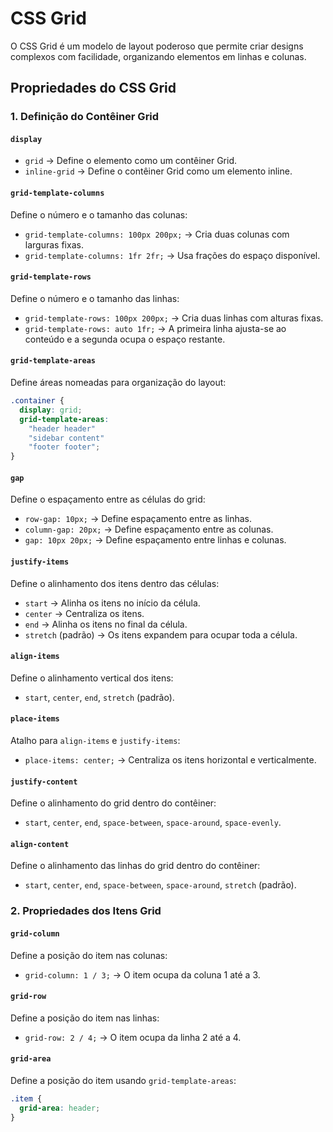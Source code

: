 # CSS Grid

O CSS Grid é um modelo de layout poderoso que permite criar designs complexos com facilidade, organizando elementos em linhas e colunas.

## Propriedades do CSS Grid

### 1. Definição do Contêiner Grid

#### `display`
- `grid` → Define o elemento como um contêiner Grid.
- `inline-grid` → Define o contêiner Grid como um elemento inline.

#### `grid-template-columns`
Define o número e o tamanho das colunas:
- `grid-template-columns: 100px 200px;` → Cria duas colunas com larguras fixas.
- `grid-template-columns: 1fr 2fr;` → Usa frações do espaço disponível.

#### `grid-template-rows`
Define o número e o tamanho das linhas:
- `grid-template-rows: 100px 200px;` → Cria duas linhas com alturas fixas.
- `grid-template-rows: auto 1fr;` → A primeira linha ajusta-se ao conteúdo e a segunda ocupa o espaço restante.

#### `grid-template-areas`
Define áreas nomeadas para organização do layout:
```css
.container {
  display: grid;
  grid-template-areas:
    "header header"
    "sidebar content"
    "footer footer";
}
```

#### `gap`
Define o espaçamento entre as células do grid:
- `row-gap: 10px;` → Define espaçamento entre as linhas.
- `column-gap: 20px;` → Define espaçamento entre as colunas.
- `gap: 10px 20px;` → Define espaçamento entre linhas e colunas.

#### `justify-items`
Define o alinhamento dos itens dentro das células:
- `start` → Alinha os itens no início da célula.
- `center` → Centraliza os itens.
- `end` → Alinha os itens no final da célula.
- `stretch` (padrão) → Os itens expandem para ocupar toda a célula.

#### `align-items`
Define o alinhamento vertical dos itens:
- `start`, `center`, `end`, `stretch` (padrão).

#### `place-items`
Atalho para `align-items` e `justify-items`:
- `place-items: center;` → Centraliza os itens horizontal e verticalmente.

#### `justify-content`
Define o alinhamento do grid dentro do contêiner:
- `start`, `center`, `end`, `space-between`, `space-around`, `space-evenly`.

#### `align-content`
Define o alinhamento das linhas do grid dentro do contêiner:
- `start`, `center`, `end`, `space-between`, `space-around`, `stretch` (padrão).

### 2. Propriedades dos Itens Grid

#### `grid-column`
Define a posição do item nas colunas:
- `grid-column: 1 / 3;` → O item ocupa da coluna 1 até a 3.

#### `grid-row`
Define a posição do item nas linhas:
- `grid-row: 2 / 4;` → O item ocupa da linha 2 até a 4.

#### `grid-area`
Define a posição do item usando `grid-template-areas`:
```css
.item {
  grid-area: header;
}
```
